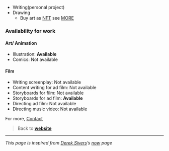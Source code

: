 -   Writing(personal project)
-   Drawing
	- Buy art as [NFT](https://opensea.io/raghugopalan) see [MORE](https://linktr.ee/raghugopalan)

### Availability for work

#### Art/ Animation

-   Illustration: **Available**
-   Comics: Not available

#### Film

-   Writing screenplay: Not available
-   Content writing for ad film: Not available
-   Storyboards for film: Not available
-   Storyboards for ad film: **Available**
-   Directing ad film: Not available
-   Directing music video: Not available

For more, [Contact](https://raghug.com/contact)

> Back to **[website](https://raghug.com/)**

---

*This page is inspired from [Derek Sivers](https://sive.rs/)’s [now](https://nownownow.com/about) page*

